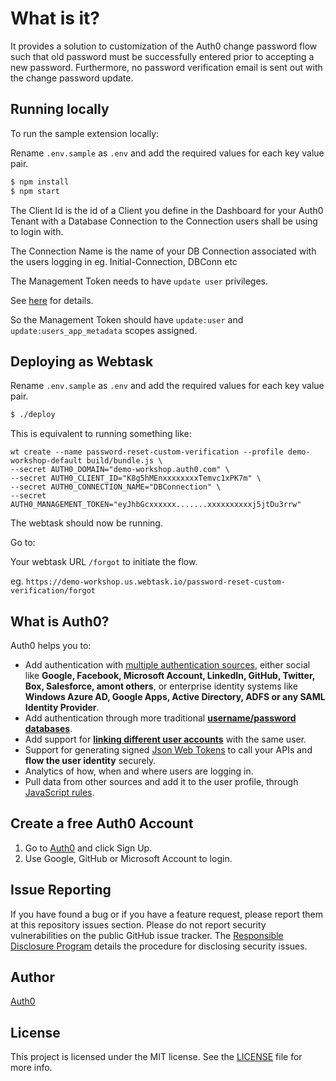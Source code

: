 # What is it?

It provides a solution to customization of the Auth0 change password flow such that old password must be successfully entered
prior to accepting a new password. Furthermore, no password verification email is sent out with the change password update.


## Running locally

To run the sample extension locally:

Rename `.env.sample` as `.env` and add the required values for each key value pair.

```bash
$ npm install
$ npm start
```

The Client Id is the id of a Client you define in the Dashboard for your Auth0 Tenant with a Database Connection to the Connection
users shall be using to login with.

The Connection Name is the name of your DB Connection associated with the users logging in eg. Initial-Connection, DBConn etc

The Management Token needs to have `update user` privileges.

See [here](https://auth0.com/docs/api/management/v2#!/Users/patch_users_by_id) for details.

So the Management Token should have `update:user` and `update:users_app_metadata` scopes assigned.


## Deploying as Webtask 

Rename `.env.sample` as `.env` and add the required values for each key value pair.

```bash
$ ./deploy 
```


This is equivalent to running something like:

```
wt create --name password-reset-custom-verification --profile demo-workshop-default build/bundle.js \
--secret AUTH0_DOMAIN="demo-workshop.auth0.com" \
--secret AUTH0_CLIENT_ID="K8g5hMEnxxxxxxxxTemvc1xPK7m" \
--secret AUTH0_CONNECTION_NAME="DBConnection" \
--secret AUTH0_MANAGEMENT_TOKEN="eyJhbGcxxxxxx.......xxxxxxxxxxj5jtDu3rrw" 
```

The webtask should now be running.

Go to:

Your webtask URL `/forgot` to initiate the flow.

eg. `https://demo-workshop.us.webtask.io/password-reset-custom-verification/forgot`


## What is Auth0?

Auth0 helps you to:

* Add authentication with [multiple authentication sources](https://docs.auth0.com/identityproviders), either social like **Google, Facebook, Microsoft Account, LinkedIn, GitHub, Twitter, Box, Salesforce, amont others**, or enterprise identity systems like **Windows Azure AD, Google Apps, Active Directory, ADFS or any SAML Identity Provider**.
* Add authentication through more traditional **[username/password databases](https://docs.auth0.com/mysql-connection-tutorial)**.
* Add support for **[linking different user accounts](https://docs.auth0.com/link-accounts)** with the same user.
* Support for generating signed [Json Web Tokens](https://docs.auth0.com/jwt) to call your APIs and **flow the user identity** securely.
* Analytics of how, when and where users are logging in.
* Pull data from other sources and add it to the user profile, through [JavaScript rules](https://docs.auth0.com/rules).

## Create a free Auth0 Account

1. Go to [Auth0](https://auth0.com/signup) and click Sign Up.
2. Use Google, GitHub or Microsoft Account to login.

## Issue Reporting

If you have found a bug or if you have a feature request, please report them at this repository issues section. Please do not report security vulnerabilities on the public GitHub issue tracker. The [Responsible Disclosure Program](https://auth0.com/whitehat) details the procedure for disclosing security issues.

## Author

[Auth0](auth0.com)

## License

This project is licensed under the MIT license. See the [LICENSE](LICENSE) file for more info.

